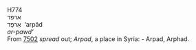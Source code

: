 <body>
  <p>H774<br>  ארפּד  <br> אַרפָּד  ‎  ‘arpâd  <br><i>ar-pawd‘ </i><br>From <a href="h7502.htm">7502</a>  <i>spread</i> out; <i>Arpad</i>, a place in Syria: - Arpad, Arphad.<br></p>
 </body>